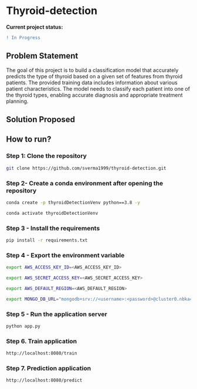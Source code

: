 # **Thyroid-detection**

**Current project status:**
```diff
! In Progress
```
## Problem Statement

The goal of this project is to build a classification model that accurately predicts the type of thyroid based on a given set of features from thyroid patients. The provided training data includes information about various patient characteristics. The model needs to classify each patient into one of the thyroid types, enabling accurate diagnosis and appropriate treatment planning.

## Solution Proposed

## How to run?

### Step 1: Clone the repository

```bash
git clone https://github.com/sverma1999/thyroid-detection.git
```

### Step 2- Create a conda environment after opening the repository

```bash
conda create -p thyroidDetectionVenv python==3.8 -y
```

```bash
conda activate thyroidDetectionVenv
```

### Step 3 - Install the requirements

```bash
pip install -r requirements.txt
```

### Step 4 - Export the environment variable

```bash
export AWS_ACCESS_KEY_ID=<AWS_ACCESS_KEY_ID>

export AWS_SECRET_ACCESS_KEY=<AWS_SECRET_ACCESS_KEY>

export AWS_DEFAULT_REGION=<AWS_DEFAULT_REGION>

export MONGO_DB_URL="mongodb+srv://<username>:<password>@cluster0.nbka4hq.mongodb.net/test"

```

### Step 5 - Run the application server

```bash
python app.py
```

### Step 6. Train application

```bash
http://localhost:8080/train

```

### Step 7. Prediction application

```bash
http://localhost:8080/predict

```
